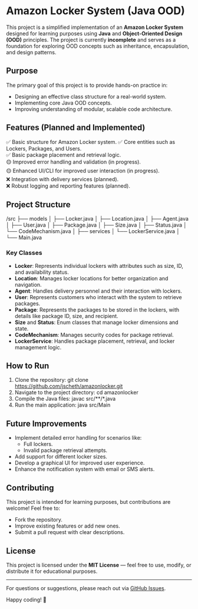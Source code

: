 # Amazon Locker System (Java OOD)

This project is a simplified implementation of an **Amazon Locker System** designed for learning purposes using **Java** and **Object-Oriented Design (OOD)** principles. The project is currently **incomplete** and serves as a foundation for exploring OOD concepts such as inheritance, encapsulation, and design patterns.

## **Purpose**
The primary goal of this project is to provide hands-on practice in:
- Designing an effective class structure for a real-world system.
- Implementing core Java OOD concepts.
- Improving understanding of modular, scalable code architecture.

## **Features (Planned and Implemented)**
✅ Basic structure for Amazon Locker system.
✅ Core entities such as Lockers, Packages, and Users.  
✅ Basic package placement and retrieval logic.  
🟡 Improved error handling and validation (in progress).  
🟡 Enhanced UI/CLI for improved user interaction (in progress).  
❌ Integration with delivery services (planned).  
❌ Robust logging and reporting features (planned).  

## **Project Structure**
/src
 ├── models
 │   ├── Locker.java
 │   ├── Location.java
 │   ├── Agent.java
 │   ├── User.java
 │   ├── Package.java
 │   ├── Size.java
 │   ├── Status.java
 │   └── CodeMechanism.java
 │
 ├── services
 │   └── LockerService.java
 │
 └── Main.java

### **Key Classes**
- **Locker**: Represents individual lockers with attributes such as size, ID, and availability status.
- **Location**: Manages locker locations for better organization and navigation.
- **Agent**: Handles delivery personnel and their interaction with lockers.
- **User**: Represents customers who interact with the system to retrieve packages.
- **Package**: Represents the packages to be stored in the lockers, with details like package ID, size, and recipient.
- **Size** and **Status**: Enum classes that manage locker dimensions and state.
- **CodeMechanism**: Manages security codes for package retrieval.
- **LockerService**: Handles package placement, retrieval, and locker management logic.

## **How to Run**
1. Clone the repository:
   git clone https://github.com/jscheth/amazonlocker.git
2. Navigate to the project directory:
   cd amazonlocker
3. Compile the Java files:
   javac src/**/*.java
4. Run the main application:
   java src/Main

## **Future Improvements**
- Implement detailed error handling for scenarios like:
  - Full lockers.
  - Invalid package retrieval attempts.
- Add support for different locker sizes.
- Develop a graphical UI for improved user experience.
- Enhance the notification system with email or SMS alerts.

## **Contributing**
This project is intended for learning purposes, but contributions are welcome! Feel free to:
- Fork the repository.
- Improve existing features or add new ones.
- Submit a pull request with clear descriptions.

## **License**
This project is licensed under the **MIT License** — feel free to use, modify, or distribute it for educational purposes.

---
For questions or suggestions, please reach out via [GitHub Issues](https://github.com/jscheth/amazonlocker/issues).

Happy coding! 🚀
